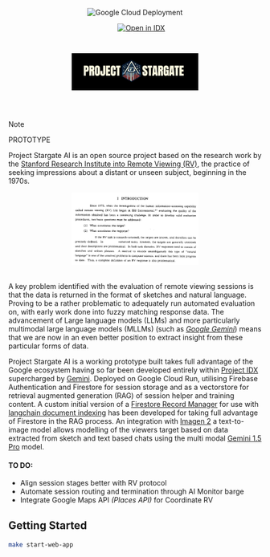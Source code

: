 <div align="center">

![Google Cloud Deployment](https://github.com/kurtismassey/project-stargate/actions/workflows/deployment.yaml/badge.svg?branch=main)

</div>

<div align="center">
<a style="padding-left: 25px" href="https://idx.google.com/import?url=https%3A%2F%2Fgithub.com%2Fkurtismassey%2Fproject-stargate">
  <img
    height="32"
    alt="Open in IDX"
    src="https://cdn.idx.dev/btn/open_dark_32.svg">
</a>
</div>&nbsp; 

<div style="padding-top: 25px; padding-bottom: 25px" align="center"><img src="./resources/Project%20Stargate.png" width="50%"></div>&nbsp; 

> [!NOTE]
> PROTOTYPE&nbsp; 

Project Stargate AI is an open source project based on the research work by the [Stanford Research Institute into Remote Viewing (RV)](https://www.newdualism.org/papers/H.Puthoff/CIA-Initiated%20Remote%20Viewing%20At%20Stanford%20Research%20Institute.htm), the practice of seeking impressions about a distant or unseen subject, beginning in the 1970s.&nbsp; 

<div align="center"><img src="./resources/natural_language.png" width="50%"></div>&nbsp; 

A key problem identified with the evaluation of remote viewing sessions is that the data is returned in the format of sketches and natural language. Proving to be a rather problematic to adequately run automated evaluation on, with early work done into fuzzy matching response data. The advancement of Large language models (LLMs) and more particularly multimodal large language models (MLLMs) (such as [*Google Gemini*](https://cloud.google.com/use-cases/multimodal-ai?hl=en#generate-text-code-video-audio-and-images-from-virtually-any-content-type)) means that we are now in an even better position to extract insight from these particular forms of data.&nbsp; 

Project Stargate AI is a working prototype built takes full advantage of the Google ecosystem having so far been developed entirely within [Project IDX](https://idx.google.com/) supercharged by [Gemini](https://cloud.google.com/products/gemini/code-assist?hl=en). Deployed on Google Cloud Run, utilising Firebase Authentication and Firestore for session storage and as a vectorstore for retrieval augmented generation (RAG) of session helper and training content. A custom initial version of a [Firestore Record Manager](https://github.com/googleapis/langchain-google-firestore-python/pull/90) for use with [langchain document indexing](https://python.langchain.com/v0.1/docs/modules/data_connection/indexing/) has been developed for taking full advantage of Firestore in the RAG process. An integration with [Imagen 2](https://deepmind.google/technologies/imagen-2/) a text-to-image model allows modelling of the viewers target based on data extracted from sketch and text based chats using the multi modal [Gemini 1.5 Pro](https://ai.google.dev/gemini-api) model. &nbsp; 

#### TO DO:
- Align session stages better with RV protocol
- Automate session routing and termination through AI Monitor barge
- Integrate Google Maps API *(Places API)* for Coordinate RV

## Getting Started

```bash
make start-web-app
```